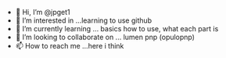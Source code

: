 - 👋 Hi, I’m @jpget1
- 👀 I’m interested in ...learning to use github  
- 🌱 I’m currently learning ... basics   how to use, what each part is
- 💞️ I’m looking to collaborate on ...  lumen pnp (opulopnp)
- 📫 How to reach me ...here i think

<!---
jpget1/jpget1 is a ✨ special ✨ repository because its `README.md` (this file) appears on your GitHub profile.
You can click the Preview link to take a look at your changes.
--->

